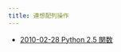 ```yaml
---
title: 連想配列操作
---
```



- [2010-02-28 Python 2.5 関数](./../../../../../../d/2010/02/28/Python_2.5_連想配列操作.md)




